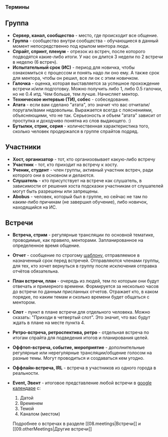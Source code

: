 ### Термины
## Группа

- **Сервер, канал, сообщество** - место, где происходит все общение.
- **Группа** - сообщество внутри сообщества - обучающиеся в данный момент непосредственно под крылом ментора люди.
- **Спрайт, спринт, пленум** - отрезок из встреч, после которого подводятся какие-либо итоги. У нас он длится 3 недели по 2 встречи в неделю (6 встреч).
- **Испытательный срок (ИС)** - период для новичка, чтобы ознакомиться с процессом и понять надо ли оно ему. А также срок для ментора, чтобы он решил, все ли ок с этим новичком.
- **Галочка** - оценка, которая выставляется за успешное прохождение встречи и/или подготовку.
Можно получить либо 1, либо 0.5 галочки, но не 0.4 итд. Чем больше, тем лучше. Начисляет ментор.
- **Техническое интервью (ТИ), собес** - собеседование.
- **Атата** - если вам сделано "атата", это значит что вас отчитали/поругали/вами недовольны. Выражается всегда с пояснениями, объясняющими, что не так. Серьезность и объем "атата" зависит от проступка и доходчиво понятна из слов выдающего. :)
- **Бутылки, стрик, серия** - количественная характеристика того, сколько человек продержался в группе спрайтов подряд.

## Участники

- **Хост, организатор** - тот, кто организовывает какую-либо встречу
- **Участник** - тот, кто приходит на встречу к хосту.
- **Ученик, студент** - член группы, активный участник встреч, ради которого они в основном и делаются.
- **Слушатель** - кто присутствует на встрече как слушатель, в зависимости от решения хоста подсказки участникам от слушателей могут быть разрешены или запрещены.
- **Abobus** - человек, который был в группе, но сейчас не там по каким-либо причинам (не завершил обучение), либо новичок, находящийся на ИС.

## Встречи

- **Встреча, стрим** - регулярные трансляции по основной тематике, проводимые, как правило, менторами. Запланированное на определенное время общение.
- **Отчет** - сообщение по строгому [шаблону](https://www.notion.so/214462a0dc9e4c859477255a60d0aa3e), отправляемое в назначенный срок перед встречей. Отправляются членами группы, для тех, кто хочет вернуться в группу после исключения отправка отчётов обязательна.
- **План встречи, план** - очередь из людей, тем по которым они будут отвечать и примерного времени. Формируется за несколько часов до встречи по данным присланных отчетов. Отражает кто, в каком порядке, по каким темам и сколько времени будет общаться с ментором.
- **Слот** - пункт в плане встречи для отдельного человека. Можно сказать: "Приходи в четвертый слот". Это значит, что вас будут ждать в плане на месте пункта 4.
- **Ретро-встреча, ретроспектива, ретро** - отдельная встреча по итогам спрайта для подведения итогов и планирования целей.
- **Оффтоп-встреча, событие, мероприятие** - дополнительные регулярные или нерегулярные
трансляции/общение голосом на разные темы. Могут проводиться и создаваться кем угодно.
- **Оффлайн-встреча, IRL** - встреча в участников из одного города в реальности.
- **Event, Эвент** - итоговое представление любой встречи в [google календаре](https://calendar.google.com/calendar/u/0?cid=cnNzZmxsY2o3cGQxMTFsZzg0YnAzbzlndWNAZ3JvdXAuY2FsZW5kYXIuZ29vZ2xlLmNvbQ) с:
    1. Датой
    2. Временем
    3. Темой
    4. Каналом (местом)
    
    Подробнее о встречах в разделе [[08.meetings|Встречи]] и [[09.otherMeetings|Другие встречи]]